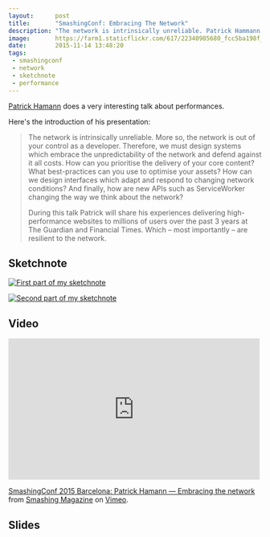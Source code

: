 ```yaml
---
layout:      post
title:       "SmashingConf: Embracing The Network"
description: "The network is intrinsically unreliable. Patrick Hammann tell us how to work with it."
image:       https://farm1.staticflickr.com/617/22340985680_fcc5ba198f_b.jpg
date:        2015-11-14 13:48:20
tags:
 - smashingconf
 - network
 - sketchnote
 - performance
---
```


[Patrick Hamann](https://twitter.com/patrickhamann) does a very interesting talk about performances.

Here's the introduction of his presentation:

> The network is intrinsically unreliable. More so, the network is out of your control as a developer. Therefore, we must design systems which embrace the unpredictability of the network and defend against it all costs. How can you prioritise the delivery of your core content? What best-practices can you use to optimise your assets? How can we design interfaces which adapt and respond to changing network conditions? And finally, how are new APIs such as ServiceWorker changing the way we think about the network?
>
> During this talk Patrick will share his experiences delivering high-performance websites to millions of users over the past 3 years at The Guardian and Financial Times. Which – most importantly – are resilient to the network.

## Sketchnote

[![First part of my sketchnote](https://farm6.staticflickr.com/5804/22589339438_8dced41918_b.jpg)](https://flic.kr/p/Aq9gBC)

[![Second part of my sketchnote](https://farm6.staticflickr.com/5775/22994223162_144e226cde_b.jpg)](https://flic.kr/p/B2Vpru)


## Video

<iframe src="https://player.vimeo.com/video/145328373?title=0&byline=0&portrait=0" width="500" height="281" frameborder="0" webkitallowfullscreen mozallowfullscreen allowfullscreen></iframe> <p><a href="https://vimeo.com/145328373">SmashingConf 2015 Barcelona: Patrick Hamann &mdash; Embracing the network</a> from <a href="https://vimeo.com/smashingmagazine">Smashing Magazine</a> on <a href="https://vimeo.com">Vimeo</a>.</p>

## Slides

<script async class="speakerdeck-embed" data-id="759796a11ad842348de4c71cbfd063d6" data-ratio="1.77777777777778" src="//speakerdeck.com/assets/embed.js"></script>
